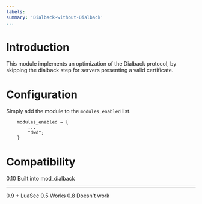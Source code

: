 ```yaml
---
labels:
summary: 'Dialback-without-Dialback'
...
```


Introduction
============

This module implements an optimization of the Dialback protocol, by
skipping the dialback step for servers presenting a valid certificate.

Configuration
=============

Simply add the module to the `modules_enabled` list.

        modules_enabled = {
            ...
            "dwd";
        }

Compatibility
=============

  0.10               Built into mod\_dialback
  ------------------ --------------------------
  0.9 + LuaSec 0.5   Works
  0.8                Doesn't work
